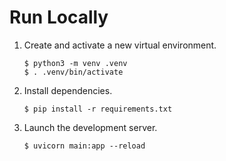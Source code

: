# Run Locally

1. Create and activate a new virtual environment.

   ```shell
   $ python3 -m venv .venv
   $ . .venv/bin/activate
   ```

1. Install dependencies.

   ```shell
   $ pip install -r requirements.txt
   ```

1. Launch the development server.

   ```shell
   $ uvicorn main:app --reload
   ```
